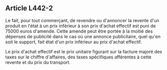 Article L442-2
----
Le fait, pour tout commerçant, de revendre ou d'annoncer la revente d'un produit
en l'état à un prix inférieur à son prix d'achat effectif est puni de 75000
euros d'amende. Cette amende peut être portée à la moitié des dépenses de
publicité dans le cas où une annonce publicitaire, quel qu'en soit le support,
fait état d'un prix inférieur au prix d'achat effectif.

Le prix d'achat effectif est le prix unitaire figurant sur la facture majoré des
taxes sur le chiffre d'affaires, des taxes spécifiques afférentes à cette
revente et du prix du transport.
